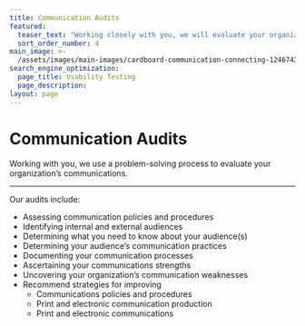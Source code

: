 ```yaml
---
title: Communication Audits
featured:
  teaser_text: "Working closely with you, we will evaluate your organization’s internal and external communications, identify your organization’s communications strengths and weaknesses, and suggest strategies for improving your communications."
  sort_order_number: 4
main_image: >-
  /assets/images/main-images/cardboard-communication-connecting-1246743_Comm_Audits.jpg
search_engine_optimization:
  page_title: Usability Testing
  page_description:
layout: page
---
```


# Communication Audits

Working with you, we use a problem-solving process to evaluate your organization’s communications.

---

Our audits include:

* Assessing communication policies and procedures
* Identifying internal and external audiences
* Determining what you need to know about your audience(s)
* Determining your audience’s communication practices
* Documenting your communication processes
* Ascertaining your communications strengths
* Uncovering your organization’s communication weaknesses
* Recommend strategies for improving
  * Communications policies and procedures
  * Print and electronic communication production
  * Print and electronic communications

&nbsp;